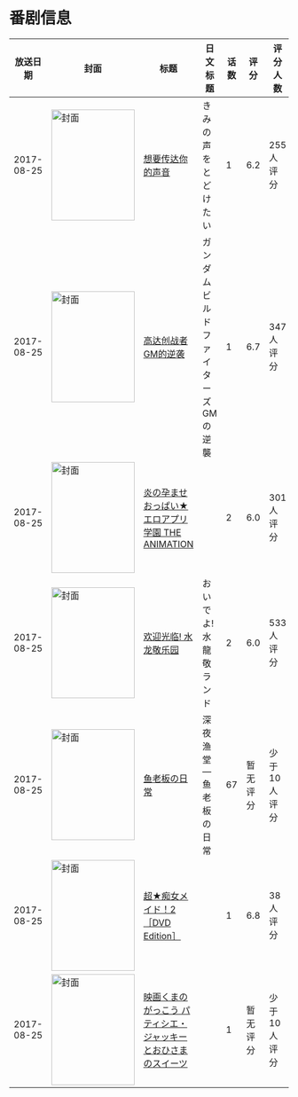 # 番剧信息

|放送日期|封面|标题|日文标题|话数|评分|评分人数|
|---|---|---|---|---|---|---|
|2017-08-25|<img src="//lain.bgm.tv/pic/cover/c/d4/80/189546_6EhI5.jpg" alt="封面" style="width:150px;height:200px;object-fit:cover;">|[想要传达你的声音](https://bangumi.tv/subject/189546)|きみの声をとどけたい|1|6.2|255人评分|
|2017-08-25|<img src="//lain.bgm.tv/pic/cover/c/f6/95/213532_0p30w.jpg" alt="封面" style="width:150px;height:200px;object-fit:cover;">|[高达创战者 GM的逆袭](https://bangumi.tv/subject/213532)|ガンダムビルドファイターズ GMの逆襲|1|6.7|347人评分|
|2017-08-25|<img src="/img/no_icon_subject.png" alt="封面" style="width:150px;height:200px;object-fit:cover;">|[炎の孕ませおっぱい★エロアプリ学園 THE ANIMATION](https://bangumi.tv/subject/216239)||2|6.0|301人评分|
|2017-08-25|<img src="/img/no_icon_subject.png" alt="封面" style="width:150px;height:200px;object-fit:cover;">|[欢迎光临! 水龙敬乐园](https://bangumi.tv/subject/216414)|おいでよ! 水龍敬ランド|2|6.0|533人评分|
|2017-08-25|<img src="//lain.bgm.tv/pic/cover/c/ed/80/226618_pEuvv.jpg" alt="封面" style="width:150px;height:200px;object-fit:cover;">|[鱼老板の日常](https://bangumi.tv/subject/226618)|深夜渔堂—鱼老板の日常|67|暂无评分|少于10人评分|
|2017-08-25|<img src="/img/no_icon_subject.png" alt="封面" style="width:150px;height:200px;object-fit:cover;">|[超★痴女メイド！2 ［DVD Edition］](https://bangumi.tv/subject/363039)||1|6.8|38人评分|
|2017-08-25|<img src="//lain.bgm.tv/pic/cover/c/bb/8d/484249_9aCf0.jpg" alt="封面" style="width:150px;height:200px;object-fit:cover;">|[映画くまのがっこう パティシエ・ジャッキーとおひさまのスイーツ](https://bangumi.tv/subject/484249)||1|暂无评分|少于10人评分|
